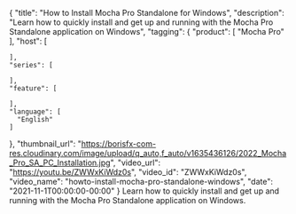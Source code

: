 {
  "title": "How to Install Mocha Pro Standalone for Windows",
  "description": "Learn how to quickly install and get up and running with the Mocha Pro Standalone application on Windows",
  "tagging": {
    "product": [
      "Mocha Pro"
    ],
    "host": [

    ],
    "series": [

    ],
    "feature": [

    ],
    "language": [
      "English"
    ]
  },
  "thumbnail_url": "https://borisfx-com-res.cloudinary.com/image/upload/q_auto,f_auto/v1635436126/2022_Mocha_Pro_SA_PC_Installation.jpg",
  "video_url": "https://youtu.be/ZWWxKiWdz0s",
  "video_id": "ZWWxKiWdz0s",
  "video_name": "howto-install-mocha-pro-standalone-windows",
  "date": "2021-11-1T00:00:00-00:00"
}
Learn how to quickly install and get up and running with the Mocha Pro Standalone application on Windows.
